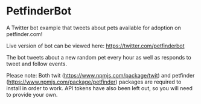 # PetfinderBot
A Twitter bot example that tweets about pets available for adoption on petfinder.com!

Live version of bot can be viewed here: https://twitter.com/petfinderbot 

The bot tweets about a new random pet every hour as well as responds to tweet and follow events.

Please note: Both twit (https://www.npmjs.com/package/twit) and petfinder (https://www.npmjs.com/package/petfinder) packages are required to install in order to work. API tokens have also been left out, so you will need to provide your own.



